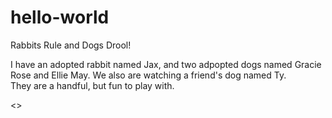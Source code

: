 # hello-world
Rabbits Rule and Dogs Drool!

I have an adopted rabbit named Jax, and two adpopted dogs named Gracie Rose and Ellie May.  We also are watching a friend's dog named Ty.  
They are a handful, but fun to play with.

<<EOF>>
